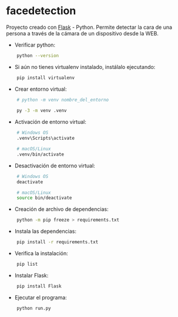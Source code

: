 # facedetection
Proyecto creado con [Flask](https://flask.palletsprojects.com/en/3.0.x/installation/) - Python.
Permite detectar la cara de una persona a través de la cámara de un dispositivo desde la WEB.


<!-- Asegúrese de que al menos una instancia de la aplicación se está ejecutando:
heroku ps:scale web=1
heroku logs --tail -->



- Verificar python:
```bash
    python --version
```

- Si aún no tienes virtualenv instalado, instálalo ejecutando:
```bash
    pip install virtualenv
```

- Crear entorno virtual:
```bash
    # python -m venv nombre_del_entorno
    
    py -3 -m venv .venv
```

- Activación de entorno virtual:
```bash
    # Windows OS
    .venv\Scripts\activate

    # macOS/Linux
    .venv/bin/activate
```
- Desactivación de entorno virtual:
```bash
    # Windows OS
    deactivate

    # macOS/Linux
    source bin/deactivate
```

- Creación de archivo de dependencias:
```bash
    python -m pip freeze > requirements.txt
```
- Instala las dependencias:
```bash
    pip install -r requirements.txt
```

- Verifica la instalación:
```bash
    pip list
```

- Instalar Flask:
```bash
    pip install Flask
```

- Ejecutar el programa:
```bash
    python run.py
```

